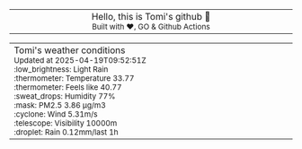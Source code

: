 
<div align="center">
<table>
<tbody>
<td align="center">
<img width="2000" height="0"><br>
Hello, this is Tomi's github 👋<br>
<sup>Built with ❤️, GO & Github Actions</sup><br>
<img width="2000" height="0">
</td>
</tbody>
</table>
</div>
<table>
<tbody>
<td align="left">
<img width="2000" height="0"><br>
Tomi's weather conditions<br>
<sup>Updated at 2025-04-19T09:52:51Z</sup><br>
<sup>:low_brightness: Light Rain</sup><br>
<sup>:thermometer: Temperature 33.77 </sup><br>
<sup>:thermometer: Feels like 40.77</sup><br>
<sup>:sweat_drops: Humidity 77%</sup><br>
<sup>:mask: PM2.5 3.86 μg/m3</sup><br>
<sup>:cyclone: Wind 5.31m/s </sup><br>
<sup>:telescope: Visibility 10000m </sup><br>
<sup>:droplet: Rain 0.12mm/last 1h </sup><br>
<img width="2000" height="0">
</td>
<td align="left">
<img width="2000" height="0"><br>
<br>
<img width="2000" height="0">
</td>
</tbody>
</table>
</div>
    